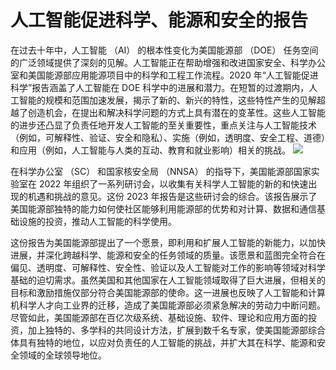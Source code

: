 # 人工智能促进科学、能源和安全的报告

在过去十年中，人工智能 （AI） 的根本性变化为美国能源部 （DOE） 任务空间的广泛领域提供了深刻的见解。人工智能正在帮助增强和改进国家安全、科学办公室和美国能源部应用能源项目中的科学和工程工作流程。2020 年“人工智能促进科学”报告涵盖了人工智能在 DOE 科学中的进展和潜力。在短暂的过渡期内，人工智能的规模和范围加速发展，揭示了新的、新兴的特性，这些特性产生的见解超越了创造机会，在提出和解决科学问题的方式上具有潜在的变革性。这些人工智能的进步还凸显了负责任地开发人工智能的至关重要性，重点关注与人工智能技术（例如，可解释性、验证、安全和隐私）、实施（例如，透明度、安全工程、道德）和应用（例如，人工智能与人类的互动、教育和就业影响）相关的挑战。
![](https://pic.imgdb.cn/item/65f00a4e9f345e8d03d81b79.png)

在科学办公室 （SC） 和国家核安全局 （NNSA） 的指导下，美国能源部国家实验室在 2022 年组织了一系列研讨会，以收集有关科学人工智能的新的和快速出现的机遇和挑战的意见。这份 2023 年报告是这些研讨会的综合。该报告展示了美国能源部独特的能力如何使社区能够利用能源部的优势和对计算、数据和通信基础设施的投资，推动人工智能的科学使用。

这份报告为美国能源部提出了一个愿景，即利用和扩展人工智能的新能力，以加快进展，并深化跨越科学、能源和安全的任务领域的质量。该愿景和蓝图完全符合在偏见、透明度、可解释性、安全性、验证以及人工智能对工作的影响等领域对科学基础的迫切需求。虽然美国和其他国家在人工智能领域取得了巨大进展，但相关的目标和激励措施仅部分符合美国能源部的使命。这一进展也反映了人工智能和计算机科学人才向工业界的迁移，造成了美国能源部必须紧急解决的劳动力中断问题。尽管如此，美国能源部在百亿次级系统、基础设施、软件、理论和应用方面的投资，加上独特的、多学科的共同设计方法，扩展到数千名专家，使美国能源部综合体具有独特的地位，以应对负责任的人工智能的挑战，并扩大其在科学、能源和安全领域的全球领导地位。



